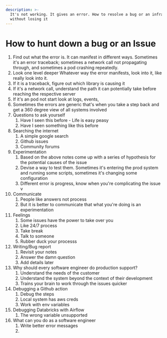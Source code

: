 ```yaml
---
description: >-
  It's not working. It gives an error. How to resolve a bug or an infra issue
  without losing it
---
```


# How to hunt down a bug or an Issue

1. Find out what the error is. It can manifest in different ways. Sometimes it's an error traceback; sometimes a network call not propagating through, and sometimes a pod crashing repeatedly.
2. Look one level deeper Whatever way the error manifests, look into it, like really look into it.
3. If it is a traceback, figure out which library is causing it
4. If it's a network call, understand the path it can potentially take before reaching the respective server
5. If it's an pod not start look at logs, events,&#x20;
6. Sometimes the errors are generic that's when you take a step back and get a 360 degree view of all systems involved
7. Questions to ask yourself
   1. Have I seen this before - Life is easy peasy
   2. Have I seen something like this before
8. Searching the internet
   1. A simple google search&#x20;
   2. Github issues
   3. Community forums
9. Experimentation
   1. Based on the above notes come up with a series of hypothesis for the potential causes of the issue
   2. Devise a way to test them. Sometimes it's entering the prod system and running some scripts, sometimes it's changing some configuration
   3. Different error is progress, know when you're complicating the issue v
10. Communicate
    1. People like answers not process
    2. But it is better to communicate that what you're doing is an experimentation
11. Feelings
    1. Some issues have the power to take over you
    2. Like 24/7 process
    3. Take break
    4. Talk to someone
    5. Rubber duck your processs
12. Writing/Bug report
    1. Revisit your notes
    2. Answer the damn question
    3. Add details later
13. Why should every software engineer do production support?
    1. Understand the needs of the customer
    2. Understand the system beyond the context of their development
    3. Trains your brain to work through the issues quicker
14. Debugging a Github action
    1. Debug the steps
    2. Local system has aws creds
    3. Work with env variables
15. Debugging Databricks with Airflow
    1. The wrong variable unsupported
16. What can you do as a software engineer
    1. Write better error messages
    2.
